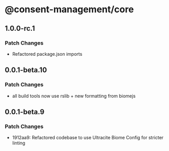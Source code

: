 # @consent-management/core


## 1.0.0-rc.1

### Patch Changes

- Refactored package.json imports
  
## 0.0.1-beta.10

### Patch Changes

- all build tools now use rslib + new formatting from biomejs

## 0.0.1-beta.9

### Patch Changes

- 1912aa9: Refactored codebase to use Ultracite Biome Config for stricter linting
